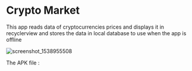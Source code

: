 # Crypto Market
This app reads data of cryptocurrencies prices and displays it in recyclerview and stores the data in local database to use when the app is offline

![screenshot_1538955508](https://user-images.githubusercontent.com/32733023/46588562-ca270b00-ca9e-11e8-9234-84753ed9808a.png)

The APK file : 
